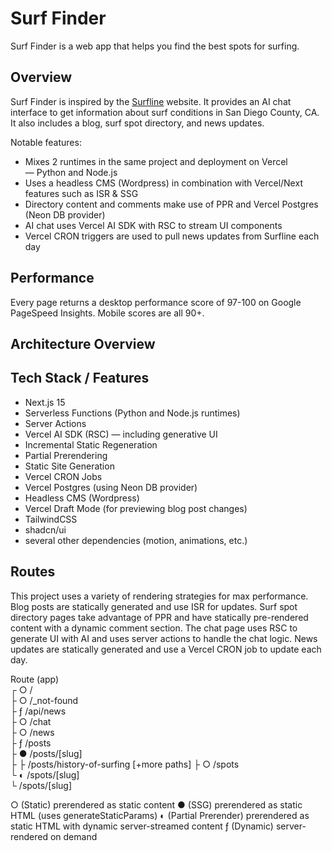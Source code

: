 # Surf Finder

Surf Finder is a web app that helps you find the best spots for surfing.

## Overview

Surf Finder is inspired by the [Surfline](https://surfline.com) website. It provides an AI chat interface to get information about surf conditions in San Diego County, CA. It also includes a blog, surf spot directory, and news updates.

Notable features:

- Mixes 2 runtimes in the same project and deployment on Vercel — Python and Node.js
- Uses a headless CMS (Wordpress) in combination with Vercel/Next features such as ISR & SSG
- Directory content and comments make use of PPR and Vercel Postgres (Neon DB provider)
- AI chat uses Vercel AI SDK with RSC to stream UI components
- Vercel CRON triggers are used to pull news updates from Surfline each day

## Performance

Every page returns a desktop performance score of 97-100 on Google PageSpeed Insights. Mobile scores are all 90+.

## Architecture Overview

## Tech Stack / Features

- Next.js 15
- Serverless Functions (Python and Node.js runtimes)
- Server Actions
- Vercel AI SDK (RSC) — including generative UI
- Incremental Static Regeneration
- Partial Prerendering
- Static Site Generation
- Vercel CRON Jobs
- Vercel Postgres (using Neon DB provider)
- Headless CMS (Wordpress)
- Vercel Draft Mode (for previewing blog post changes)
- TailwindCSS
- shadcn/ui
- several other dependencies (motion, animations, etc.)

## Routes

This project uses a variety of rendering strategies for max performance. Blog posts are statically generated and use ISR for updates. Surf spot directory pages take advantage of PPR and have statically pre-rendered content with a dynamic comment section. The chat page uses RSC to generate UI with AI and uses server actions to handle the chat logic. News updates are statically generated and use a Vercel CRON job to update each day.

Route (app)  
┌ ○ /  
├ ○ /\_not-found  
├ ƒ /api/news  
├ ○ /chat  
├ ○ /news  
├ ƒ /posts  
├ ● /posts/[slug]  
├ ├ /posts/history-of-surfing [+more paths]
├ ○ /spots  
└ ◐ /spots/[slug]  
 └ /spots/[slug]

○ (Static) prerendered as static content
● (SSG) prerendered as static HTML (uses generateStaticParams)
◐ (Partial Prerender) prerendered as static HTML with dynamic server-streamed content
ƒ (Dynamic) server-rendered on demand

